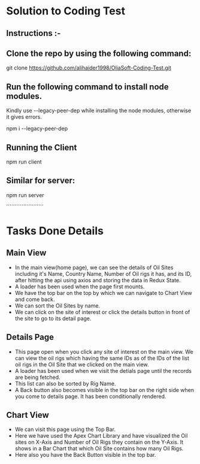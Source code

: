 # Solution to Coding Test

## Instructions :-

## Clone the repo by using the following command:

git clone https://github.com/alihaider1998/OliaSoft-Coding-Test.git

## Run the following command to install node modules.
Kindly use --legacy-peer-dep while installing the node modules, otherwise it gives errors.

npm i --legacy-peer-dep

## Running the Client

npm run client

## Similar for server:

npm run server


´´´´´´´´´´´´´´´´´´´´´´

# Tasks Done Details

## Main View
- In the main view(home page), we can see the details of Oil Sites including it's Name, Country Name, Number of Oil rigs it has, and its ID, after hitting   the api using axios and storing the data in Redux State.
- A loader has been used when the page first mounts.
- We have the top bar on the top by which we can navigate to Chart View and come back.
- We can sort the Oil Sites by name.
- We can click on the site of interest or click the details button in front of the site to go to its detail page.

## Details Page
- This page open when you click any site of interest on the main view. We can view the oil rigs which having the same IDs as of the IDs of the list oil       rigs in the Oil Site that we clicked on the main view.
- A loader has been used when we visit the detials page until the records are being fetched.
- This list can also be sorted by Rig Name.
- A Back button also becomes visible in the top bar on the right side when you come to details page. It has been conditionally rendered.

## Chart View
- We can visit this page using the Top Bar.
- Here we have used the Apex Chart Library and have visualized the Oil sites on X-Axis and Number of Oil Rigs they contain on the Y-Axis. It shows in a Bar   Chart that which Oil Site contains how many Oil Rigs.
- Here also you have the Back Button visible in the top bar.
